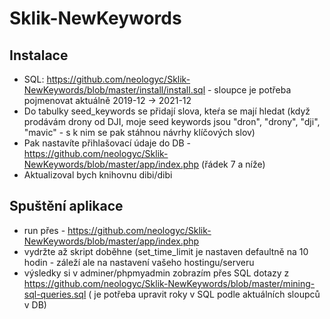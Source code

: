 # Sklik-NewKeywords

## Instalace
* SQL: https://github.com/neologyc/Sklik-NewKeywords/blob/master/install/install.sql - sloupce je potřeba pojmenovat aktuálně 2019-12 -> 2021-12
* Do tabulky seed_keywords se přidají slova, kteŕa se mají hledat (když prodávám drony od DJI, moje seed keywords jsou "dron", "drony", "dji", "mavic" - s k nim se pak stáhnou návrhy klíčových slov)
* Pak nastavíte přihlašovací údaje do DB - https://github.com/neologyc/Sklik-NewKeywords/blob/master/app/index.php (řádek 7 a níže)
* Aktualizoval bych knihovnu dibi/dibi

## Spuštění aplikace
* run přes - https://github.com/neologyc/Sklik-NewKeywords/blob/master/app/index.php
* vydržte až skript doběhne (set_time_limit je nastaven defaultně na 10 hodin - záleží ale na nastavení vašeho hostingu/serveru
* výsledky si v adminer/phpmyadmin zobrazím přes SQL dotazy z https://github.com/neologyc/Sklik-NewKeywords/blob/master/mining-sql-queries.sql ( je potřeba upravit roky v SQL podle aktuálních sloupců v DB)
